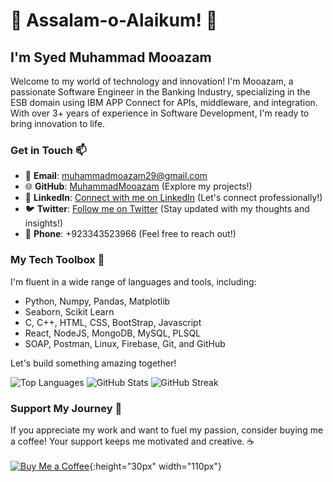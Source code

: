 <!-- Introduction -->
# 👋 Assalam-o-Alaikum! 🚀
## I'm Syed Muhammad Mooazam

Welcome to my world of technology and innovation! I'm Mooazam, a passionate Software Engineer in the Banking Industry, specializing in the ESB domain using IBM APP Connect for APIs, middleware, and integration. With over 3+ years of experience in Software Development, I'm ready to bring innovation to life.

<!-- Contact Information -->
### Get in Touch 📫
- 📧 **Email**: [muhammadmoazam29@gmail.com](mailto:muhammadmoazam29@gmail.com) <br>
- 🌐 **GitHub**: [MuhammadMooazam](https://github.com/MuhammadMooazam) (Explore my projects!) <br>
- 🌟 **LinkedIn**: [Connect with me on LinkedIn](https://www.linkedin.com/in/mooazam/) (Let's connect professionally!) <br>
- 🐦 **Twitter**: [Follow me on Twitter](https://twitter.com/SMMooazam) (Stay updated with my thoughts and insights!) <br>
- 📱 **Phone**:  +923343523966 (Feel free to reach out!)

<!-- Tech Toolbox -->
### My Tech Toolbox 🧰
I'm fluent in a wide range of languages and tools, including:
- Python, Numpy, Pandas, Matplotlib
- Seaborn, Scikit Learn
- C, C++, HTML, CSS, BootStrap, Javascript
- React, NodeJS, MongoDB, MySQL, PLSQL
- SOAP, Postman, Linux, Firebase, Git, and GitHub

Let's build something amazing together!

<!-- GitHub Stats -->
![Top Languages](https://github-readme-stats.vercel.app/api/top-langs?username=muhammadmooazam&hide_progress=true&theme=cobalt)
![GitHub Stats](https://github-readme-stats.vercel.app/api?username=muhammadmooazam&show_icons=true&locale=en&theme=cobalt)
![GitHub Streak](https://github-readme-streak-stats.herokuapp.com/?user=muhammadmooazam&theme=cobalt)

<!-- Support My Journey -->
### Support My Journey 🚀
If you appreciate my work and want to fuel my passion, consider buying me a coffee! Your support keeps me motivated and creative. ☕ <br> <br>
[![Buy Me a Coffee](https://cdn.buymeacoffee.com/buttons/v2/default-yellow.png)](https://www.buymeacoffee.com/smmooazam){:height="30px" width="110px"}
